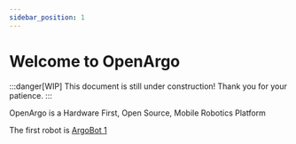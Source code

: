 ```yaml
---
sidebar_position: 1
---
```


# Welcome to OpenArgo

:::danger[WIP]
This document is still under construction! Thank you for your patience.
:::

OpenArgo is a Hardware First, Open Source, Mobile Robotics Platform

The first robot is [ArgoBot 1](./ArgoBot1.md)
